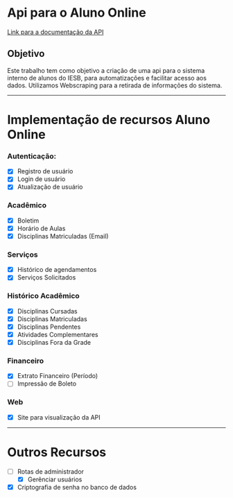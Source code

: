 # Api para o Aluno Online
[Link para a documentação da API](https://documenter.getpostman.com/view/10262250/TVep97qn)

## Objetivo
Este trabalho tem como objetivo a criação de uma api para o sistema interno de alunos do IESB, para automatizações e facilitar acesso aos dados. Utilizamos Webscraping para a retirada de informações do sistema.

---

# Implementação de recursos Aluno Online
### Autenticação:
- [X] Registro de usuário
- [X] Login de usuário
- [X] Atualização de usuário

### Acadêmico
- [X] Boletim
- [X] Horário de Aulas
- [X] Disciplinas Matriculadas (Email)

### Serviços
- [X] Histórico de agendamentos
- [X] Serviços Solicitados

### Histórico Acadêmico
- [X] Disciplinas Cursadas
- [X] Disciplinas Matriculadas
- [X] Disciplinas Pendentes
- [X] Atividades Complementares 
- [X] Disciplinas Fora da Grade
    
### Financeiro
- [X] Extrato Financeiro (Período)
- [ ] Impressão de Boleto

### Web
- [X] Site para visualização da API

---

# Outros Recursos
- [ ] Rotas de administrador
    - [X] Gerênciar usuários 
- [X] Criptografia de senha no banco de dados
